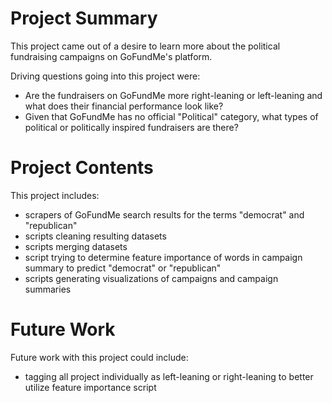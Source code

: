 # Project Summary
This project came out of a desire to learn more about the political fundraising campaigns on GoFundMe's platform.


Driving questions going into this project were: 
* Are the fundraisers on GoFundMe more right-leaning or left-leaning and what does their financial performance look like?
* Given that GoFundMe has no official "Political" category, what types of political or politically inspired fundraisers are there? 


# Project Contents
This project includes:
* scrapers of GoFundMe search results for the terms "democrat" and "republican"
* scripts cleaning resulting datasets
* scripts merging datasets
* script trying to determine feature importance of words in campaign summary to predict "democrat" or "republican"
* scripts generating visualizations of campaigns and campaign summaries

# Future Work
Future work with this project could include:
* tagging all project individually as left-leaning or right-leaning to better utilize feature importance script
